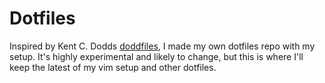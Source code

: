 # Dotfiles

Inspired by Kent C. Dodds [doddfiles](https://github.com/kentcdodds/dotfiles), I made my own dotfiles repo with my setup. It's highly experimental and likely to change, but this is where I'll keep the latest of my vim setup and other dotfiles.
